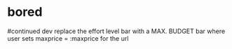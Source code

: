 # bored

#continued dev 
 replace the effort level bar with a MAX. BUDGET bar where user sets maxprice = :maxprice for the url
